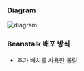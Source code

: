 ### Diagram
![diagram](https://user-images.githubusercontent.com/58586537/191187654-b279daa9-3b56-45ae-9a76-0dc7bd9f6f40.png)

### Beanstalk 배포 방식
- 추가 배치를 사용한 롤링

